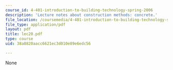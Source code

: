 ```yaml
---
course_id: 4-401-introduction-to-building-technology-spring-2006
description: 'Lecture notes about construction methods: concrete.'
file_location: /coursemedia/4-401-introduction-to-building-technology-spring-2006/38a8820aacc6621ec3d010e89e6edc56_lec20.pdf
file_type: application/pdf
layout: pdf
title: lec20.pdf
type: course
uid: 38a8820aacc6621ec3d010e89e6edc56

---
```

None